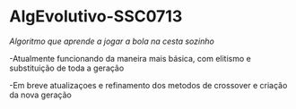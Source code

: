 # AlgEvolutivo-SSC0713

*Algoritmo que aprende a jogar a bola na cesta sozinho*


-Atualmente funcionando da maneira mais básica, com elitismo e substituição de toda a geração

-Em breve atualizaçoes e refinamento dos metodos de crossover e criação da nova geração
